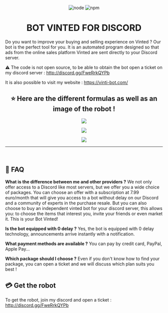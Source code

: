 <p align="center">
  <img alt="node" src="https://img.shields.io/node/v/discord.js?style=for-the-badge">
  <img alt="npm" src="https://img.shields.io/npm/v/discord.js?label=Discord.js&style=for-the-badge">
</p>

<h1 align="center">BOT VINTED FOR DISCORD</h1>

Do you want to improve your buying and selling experience on Vinted ? Our bot is the perfect tool for you. It is an automated program designed so that ads from the online sales platform Vinted are sent directly to your Discord server.

:warning: The code is not open source, to be able to obtain the bot open a ticket on my discord server : http://discord.gg/FweRrkQYPb

It is also possible to visit my website : https://vinti-bot.com/

<h2 align="center">⭐ Here are the different formulas as well as an image of the robot !</h2>
<p align="center">
  <img align="center" src="https://cdn.discordapp.com/attachments/817075211165106187/1242762202793119774/packages_pour_discord.png?ex=6666befe&is=66656d7e&hm=fa9cf126ee3ab07daa455e30854a70f63a83be4dd0c75e44aaa63032ae8b741a&"></img>
</p>
<p align="center">
  <img align="center" src="https://cdn.discordapp.com/attachments/817075211165106187/1242396697309478963/formule_pour_discord.png?ex=6666bc17&is=66656a97&hm=78e70d2c7ef80a67ab042db1d8d216131c2a73017bbdee1bbc14db9c009e54b6&"></img>
</p>
<p align="center">
 <img src="https://cdn.discordapp.com/attachments/817075211165106187/1242762358674427996/bot_en_action.png?ex=6666bf23&is=66656da3&hm=3bf2e9e16ba753e4c72f3b23dced4da785279e2ef3e4616c2492c6d0aa384db3&"></img>
 </p>
<hr>


<br>



## :dart: FAQ

**What is the difference between me and other providers ?**
We not only offer access to a Discord like most servers, but we offer you a wide choice of packages.
You can choose an offer with a subscription at 7.99 euro/month that will give you access to a bot without delay on our Discord and a community of experts in the purchase resale.
But you can also choose to buy an independent vinted bot for your discord server, this allows you: to choose the items that interest you, invite your friends or even market it. This is your Bot Vinted!

**Is the bot equipped with 0 delay ?**
Yes, the bot is equipped with 0 delay technology, announcements arrive instantly with a notification.

**What payment methods are available ?**
You can pay by credit card, PayPal, Apple Pay...

**Which package should I choose ?**
Even if you don't know how to find your package, you can open a ticket and we will discuss which plan suits you best !

## 💳 Get the robot

To get the robot, join my discord and open a ticket : http://discord.gg/FweRrkQYPb
